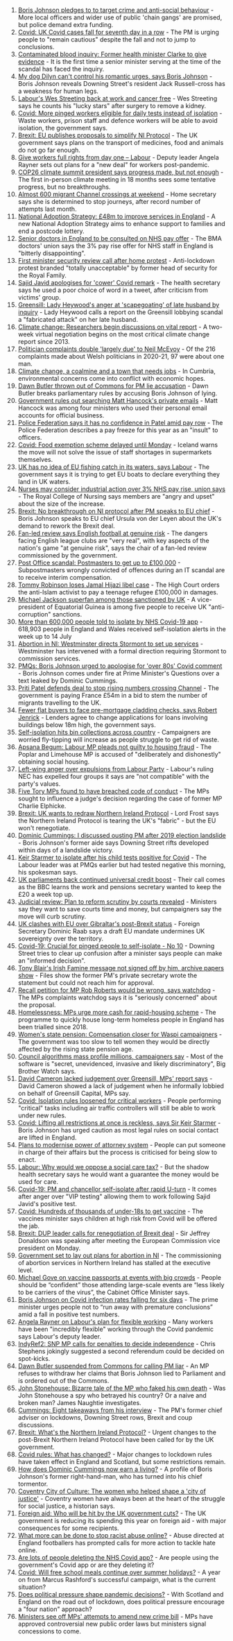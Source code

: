 1. [Boris Johnson pledges to to target crime and anti-social behaviour](https://www.bbc.co.uk/news/uk-politics-57978618) - More local officers and wider use of public 'chain gangs' are promised, but police demand extra funding.
2. [Covid: UK Covid cases fall for seventh day in a row](https://www.bbc.co.uk/news/uk-57981899) - The PM is urging people to "remain cautious" despite the fall and not to jump to conclusions.
3. [Contaminated blood inquiry: Former health minister Clarke to give evidence](https://www.bbc.co.uk/news/uk-57979570) - It is the first time a senior minister serving at the time of the scandal has faced the inquiry.
4. [My dog Dilyn can't control his romantic urges, says Boris Johnson](https://www.bbc.co.uk/news/uk-politics-57987491) - Boris Johnson reveals Downing Street's resident Jack Russell-cross has a weakness for human legs.
5. [Labour's Wes Streeting back at work and cancer free](https://www.bbc.co.uk/news/uk-politics-57983355) - Wes Streeting says he counts his "lucky stars" after surgery to remove a kidney.
6. [Covid: More pinged workers eligible for daily tests instead of isolation](https://www.bbc.co.uk/news/uk-politics-57977282) - Waste workers, prison staff and defence workers will be able to avoid isolation, the government says.
7. [Brexit: EU publishes proposals to simplify NI Protocol](https://www.bbc.co.uk/news/uk-northern-ireland-57978453) - The UK government says plans on the transport of medicines, food and animals do not go far enough.
8. [Give workers full rights from day one – Labour](https://www.bbc.co.uk/news/uk-57962405) - Deputy leader Angela Rayner sets out plans for a "new deal" for workers post-pandemic.
9. [COP26 climate summit president says progress made, but not enough](https://www.bbc.co.uk/news/science-environment-57975025) - The first in-person climate meeting in 18 months sees some tentative progress, but no breakthroughs.
10. [Almost 600 migrant Channel crossings at weekend](https://www.bbc.co.uk/news/uk-57966417) - Home secretary says she is determined to stop journeys, after record number of attempts last month.
11. [National Adoption Strategy: £48m to improve services in England](https://www.bbc.co.uk/news/uk-57962679) - A new National Adoption Strategy aims to enhance support to families and end a postcode lottery.
12. [Senior doctors in England to be consulted on NHS pay offer](https://www.bbc.co.uk/news/uk-57964780) - The BMA doctors' union says the 3% pay rise offer for NHS staff in England is "bitterly disappointing".
13. [First minister security review call after home protest](https://www.bbc.co.uk/news/uk-wales-57960252) - Anti-lockdown protest branded "totally unacceptable" by former head of security for the Royal Family.
14. [Sajid Javid apologises for 'cower' Covid remark](https://www.bbc.co.uk/news/uk-57961870) - The health secretary says he used a poor choice of word in a tweet, after criticism from victims' group.
15. [Greensill: Lady Heywood's anger at 'scapegoating' of late husband by inquiry](https://www.bbc.co.uk/news/uk-politics-57933130) - Lady Heywood calls a report on the Greensill lobbying scandal a "fabricated attack" on her late husband.
16. [Climate change: Researchers begin discussions on vital report](https://www.bbc.co.uk/news/science-environment-57944015) - A two-week virtual negotiation begins on the most critical climate change report since 2013.
17. [Politician complaints double 'largely due' to Neil McEvoy](https://www.bbc.co.uk/news/uk-wales-57948216) - Of the 216 complaints made about Welsh politicians in 2020-21, 97 were about one man.
18. [Climate change, a coalmine and a town that needs jobs](https://www.bbc.co.uk/news/uk-politics-57927389) - In Cumbria, environmental concerns come into conflict with economic hopes.
19. [Dawn Butler thrown out of Commons for PM lie accusation](https://www.bbc.co.uk/news/uk-politics-57927398) - Dawn Butler breaks parliamentary rules by accusing Boris Johnson of lying.
20. [Government rules out searching Matt Hancock's private emails](https://www.bbc.co.uk/news/uk-politics-57930820) - Matt Hancock was among four ministers who used their personal email accounts for official business.
21. [Police Federation says it has no confidence in Patel amid pay row](https://www.bbc.co.uk/news/uk-politics-57933129) - The Police Federation describes a pay freeze for this year as an "insult" to officers.
22. [Covid: Food exemption scheme delayed until Monday](https://www.bbc.co.uk/news/business-57937342) - Iceland warns the move will not solve the issue of staff shortages in supermarkets themselves.
23. [UK has no idea of EU fishing catch in its waters, says Labour](https://www.bbc.co.uk/news/uk-politics-57922251) - The government says it is trying to get EU boats to declare everything they land in UK waters.
24. [Nurses may consider industrial action over 3% NHS pay rise, union says](https://www.bbc.co.uk/news/health-57924271) - The Royal College of Nursing says members are "angry and upset" about the size of the increase.
25. [Brexit: No breakthrough on NI protocol after PM speaks to EU chief](https://www.bbc.co.uk/news/uk-politics-57930799) - Boris Johnson speaks to EU chief Ursula von der Leyen about the UK's demand to rework the Brexit deal.
26. [Fan-led review says English football at genuine risk](https://www.bbc.co.uk/sport/football/57929695) - The dangers facing English league clubs are "very real", with key aspects of the nation's game "at genuine risk", says the chair of a fan-led review commissioned by the government.
27. [Post Office scandal: Postmasters to get up to £100,000](https://www.bbc.co.uk/news/business-57928397) - Subpostmasters wrongly convicted of offences during an IT scandal are to receive interim compensation.
28. [Tommy Robinson loses Jamal Hijazi libel case](https://www.bbc.co.uk/news/uk-england-leeds-57930901) - The High Court orders the anti-Islam activist to pay a teenage refugee £100,000 in damages.
29. [Michael Jackson superfan among those sanctioned by UK](https://www.bbc.co.uk/news/uk-57923588) - A vice-president of Equatorial Guinea is among five people to receive UK "anti-corruption" sanctions.
30. [More than 600,000 people told to isolate by NHS Covid-19 app](https://www.bbc.co.uk/news/technology-57929162) - 618,903 people in England and Wales received self-isolation alerts in the week up to 14 July
31. [Abortion in NI: Westminster directs Stormont to set up services](https://www.bbc.co.uk/news/uk-northern-ireland-57921537) - Westminster has intervened with a formal direction requiring Stormont to commission services.
32. [PMQs: Boris Johnson urged to apologise for 'over 80s' Covid comment](https://www.bbc.co.uk/news/uk-politics-57917172) - Boris Johnson comes under fire at Prime Minister's Questions over a text leaked by Dominic Cummings.
33. [Priti Patel defends deal to stop rising numbers crossing Channel](https://www.bbc.co.uk/news/uk-57916659) - The government is paying France £54m in a bid to stem the number of migrants travelling to the UK.
34. [Fewer flat buyers to face pre-mortgage cladding checks, says Robert Jenrick](https://www.bbc.co.uk/news/uk-politics-57918265) - Lenders agree to change applications for loans involving buildings below 18m high, the government says.
35. [Self-isolation hits bin collections across country](https://www.bbc.co.uk/news/uk-england-57908171) - Campaigners are worried fly-tipping will increase as people struggle to get rid of waste.
36. [Apsana Begum: Labour MP pleads not guilty to housing fraud](https://www.bbc.co.uk/news/uk-england-london-57921569) - The Poplar and Limehouse MP is accused of "deliberately and dishonestly" obtaining social housing.
37. [Left-wing anger over expulsions from Labour Party](https://www.bbc.co.uk/news/uk-politics-57909481) - Labour's ruling NEC has expelled four groups it says are "not compatible" with the party's values.
38. [Five Tory MPs found to have breached code of conduct](https://www.bbc.co.uk/news/uk-politics-57914664) - The MPs sought to influence a judge's decision regarding the case of former MP Charlie Elphicke.
39. [Brexit: UK wants to redraw Northern Ireland Protocol](https://www.bbc.co.uk/news/uk-politics-57911148) - Lord Frost says the Northern Ireland Protocol is tearing the UK's "fabric" - but the EU won't renegotiate.
40. [Dominic Cummings: I discussed ousting PM after 2019 election landslide](https://www.bbc.co.uk/news/uk-politics-57880118) - Boris Johnson's former aide says Downing Street rifts developed within days of a landslide victory.
41. [Keir Starmer to isolate after his child tests positive for Covid](https://www.bbc.co.uk/news/uk-politics-57918823) - The Labour leader was at PMQs earlier but had tested negative this morning, his spokesman says.
42. [UK parliaments back continued universal credit boost](https://www.bbc.co.uk/news/uk-politics-57909480) - Their call comes as the BBC learns the work and pensions secretary wanted to keep the £20 a week top up.
43. [Judicial review: Plan to reform scrutiny by courts revealed](https://www.bbc.co.uk/news/uk-57909168) - Ministers say they want to save courts time and money, but campaigners say the move will curb scrutiny.
44. [UK clashes with EU over Gibraltar's post-Brexit status](https://www.bbc.co.uk/news/uk-politics-57908376) - Foreign Secretary Dominic Raab says a draft EU mandate undermines UK sovereignty over the territory.
45. [Covid-19: Crucial for pinged people to self-isolate - No 10](https://www.bbc.co.uk/news/uk-57902213) - Downing Street tries to clear up confusion after a minister says people can make an "informed decision".
46. [Tony Blair's Irish Famine message not signed off by him, archive papers show](https://www.bbc.co.uk/news/uk-57894210) - Files show the former PM's private secretary wrote the statement but could not reach him for approval.
47. [Recall petition for MP Rob Roberts would be wrong, says watchdog](https://www.bbc.co.uk/news/uk-wales-politics-57900798) - The MPs complaints watchdog says it is "seriously concerned" about the proposal.
48. [Homelessness: MPs urge more cash for rapid-housing scheme](https://www.bbc.co.uk/news/uk-politics-57899758) - The programme to quickly house long-term homeless people in England has been trialled since 2018.
49. [Women's state pension: Compensation closer for Waspi campaigners](https://www.bbc.co.uk/news/business-57900320) - The government was too slow to tell women they would be directly affected by the rising state pension age.
50. [Council algorithms mass profile millions, campaigners say](https://www.bbc.co.uk/news/uk-57869647) - Most of the software is "secret, unevidenced, invasive and likely discriminatory", Big Brother Watch says.
51. [David Cameron lacked judgement over Greensill, MPs' report says](https://www.bbc.co.uk/news/business-57889549) - David Cameron showed a lack of judgement when he informally lobbied on behalf of Greensill Capital, MPs say.
52. [Covid: Isolation rules loosened for critical workers](https://www.bbc.co.uk/news/uk-57894392) - People performing "critical" tasks including air traffic controllers will still be able to work under new rules.
53. [Covid: Lifting all restrictions at once is reckless, says Sir Keir Starmer](https://www.bbc.co.uk/news/uk-politics-57886976) - Boris Johnson has urged caution as most legal rules on social contact are lifted in England.
54. [Plans to modernise power of attorney system](https://www.bbc.co.uk/news/uk-57897609) - People can put someone in charge of their affairs but the process is criticised for being slow to enact.
55. [Labour: Why would we oppose a social care tax?](https://www.bbc.co.uk/news/uk-politics-57879629) - But the shadow health secretary says he would want a guarantee the money would be used for care.
56. [Covid-19: PM and chancellor self-isolate after rapid U-turn](https://www.bbc.co.uk/news/uk-57879730) - It comes after anger over "VIP testing" allowing them to work following Sajid Javid's positive test.
57. [Covid: Hundreds of thousands of under-18s to get vaccine](https://www.bbc.co.uk/news/health-57885845) - The vaccines minister says children at high risk from Covid will be offered the jab.
58. [Brexit: DUP leader calls for renegotiation of Brexit deal](https://www.bbc.co.uk/news/uk-northern-ireland-57885367) - Sir Jeffrey Donaldson was speaking after meeting the European Commission vice president on Monday.
59. [Government set to lay out plans for abortion in NI](https://www.bbc.co.uk/news/uk-northern-ireland-57882472) - The commissioning of abortion services in Northern Ireland has stalled at the executive level.
60. [Michael Gove on vaccine passports at events with big crowds](https://www.bbc.co.uk/news/uk-politics-57988623) - People should be “confident” those attending large-scale events are “less likely to be carriers of the virus”, the Cabinet Office Minister says.
61. [Boris Johnson on Covid infection rates falling for six days](https://www.bbc.co.uk/news/uk-politics-57986503) - The prime minister urges people not to “run away with premature conclusions” amid a fall in positive test numbers.
62. [Angela Rayner on Labour's plan for flexible working](https://www.bbc.co.uk/news/uk-politics-57973490) - Many workers have been "incredibly flexible" working through the Covid pandemic says Labour's deputy leader.
63. [IndyRef2: SNP MP calls for penalties to decide independence](https://www.bbc.co.uk/news/uk-politics-57930801) - Chris Stephens jokingly suggested a second referendum could be decided on spot-kicks.
64. [Dawn Butler suspended from Commons for calling PM liar](https://www.bbc.co.uk/news/uk-politics-57935246) - An MP refuses to withdraw her claims that Boris Johnson lied to Parliament and is ordered out of the Commons.
65. [John Stonehouse: Bizarre tale of the MP who faked his own death](https://www.bbc.co.uk/news/uk-politics-57942759) - Was John Stonehouse a spy who betrayed his country? Or a naive and broken man? James Naughtie investigates.
66. [Cummings: Eight takeaways from his interview](https://www.bbc.co.uk/news/uk-politics-57882892) - The PM's former chief adviser on lockdowns, Downing Street rows, Brexit and coup discussions.
67. [Brexit: What's the Northern Ireland Protocol?](https://www.bbc.co.uk/news/explainers-53724381) - Urgent changes to the post-Brexit Northern Ireland Protocol have been called for by the UK government.
68. [Covid rules: What has changed?](https://www.bbc.co.uk/news/explainers-52530518) - Major changes to lockdown rules have taken effect in England and Scotland, but some restrictions remain.
69. [How does Dominic Cummings now earn a living?](https://www.bbc.co.uk/news/uk-politics-49101464) - A profile of Boris Johnson's former right-hand-man, who has turned into his chief tormentor.
70. [Coventry City of Culture: The women who helped shape a 'city of justice'](https://www.bbc.co.uk/news/uk-england-coventry-warwickshire-57555779) - Coventry women have always been at the heart of the struggle for social justice, a historian says.
71. [Foreign aid: Who will be hit by the UK government cuts?](https://www.bbc.co.uk/news/57362816) - The UK government is reducing its spending this year on foreign aid - with major consequences for some recipients.
72. [What more can be done to stop racist abuse online?](https://www.bbc.co.uk/news/uk-politics-57820048) - Abuse directed at England footballers has prompted calls for more action to tackle hate online.
73. [Are lots of people deleting the NHS Covid app?](https://www.bbc.co.uk/news/57779371) - Are people using the government's Covid app or are they deleting it?
74. [Covid: Will free school meals continue over summer holidays?](https://www.bbc.co.uk/news/explainers-53053337) - A year on from Marcus Rashford's successful campaign, what is the current situation?
75. [Does political pressure shape pandemic decisions?](https://www.bbc.co.uk/news/uk-scotland-scotland-politics-57737414) - With Scotland and England on the road out of lockdown, does political pressure encourage a "four nation" approach?
76. [Ministers see off MPs' attempts to amend new crime bill](https://www.bbc.co.uk/news/uk-politics-57680917) - MPs have approved controversial new public order laws but ministers signal concessions to come.
